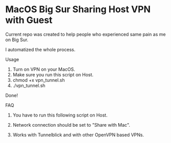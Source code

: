 # MacOS Big Sur Sharing Host VPN with Guest

Current repo was created to help people who experienced same pain as me on Big Sur.

I automatized the whole process.

Usage

1. Turn on VPN on your MacOS.
2. Make sure you run this script on Host.
3. chmod +x vpn_tunnel.sh
4. ./vpn_tunnel.sh

Done!


FAQ

1. You have to run this following script on Host.

2. Network connection should be set to "Share with Mac".

3. Works with Tunnelblick and with other OpenVPN based VPNs.

